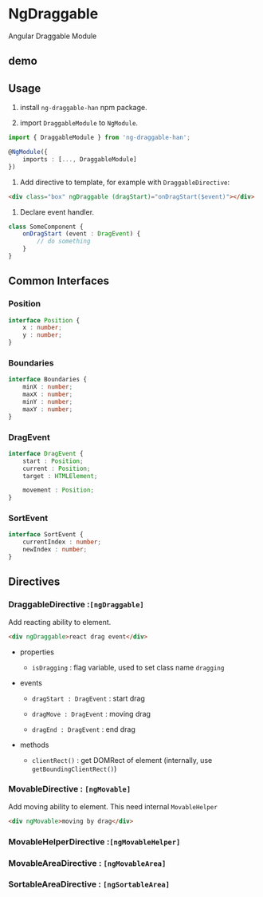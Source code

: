 # NgDraggable

Angular Draggable Module

## demo

## Usage
1. install `ng-draggable-han` npm package.

1. import `DraggableModule` to `NgModule`.
```typescript
import { DraggableModule } from 'ng-draggable-han';

@NgModule({
	imports : [..., DraggableModule]
})

```

1. Add directive to template, for example with `DraggableDirective`:
```html
<div class="box" ngDraggable (dragStart)="onDragStart($event)"></div>
```

1. Declare event handler.
```typescript
class SomeComponent {
	onDragStart (event : DragEvent) {
		// do something
	}
}
```

## Common Interfaces

### Position
```typescript
interface Position {
	x : number;
	y : number;
}
```

### Boundaries
```typescript
interface Boundaries {
	minX : number;
	maxX : number;
	minY : number;
	maxY : number;
}
```

### DragEvent
```typescript
interface DragEvent {
	start : Position;
	current : Position;
	target : HTMLElement;

	movement : Position;
}
```

### SortEvent
```typescript
interface SortEvent {
	currentIndex : number;
	newIndex : number;
}
```

## Directives

### DraggableDirective :`[ngDraggable]`

Add reacting ability to element.

```html
<div ngDraggable>react drag event</div>
```

* properties

	- `isDragging` : flag variable, used to set class name `dragging`

* events

	- `dragStart : DragEvent` : start drag
	
	- `dragMove : DragEvent` : moving drag
	
	- `dragEnd : DragEvent` : end drag
	
* methods

	- `clientRect()` : get DOMRect of element (internally, use `getBoundingClientRect()`)


### MovableDirective : `[ngMovable]`

Add moving ability to element. This need internal `MovableHelper`

```html
<div ngMovable>moving by drag</div>
```

### MovableHelperDirective :`[ngMovableHelper]`

### MovableAreaDirective : `[ngMovableArea]`

### SortableAreaDirective : `[ngSortableArea]`
